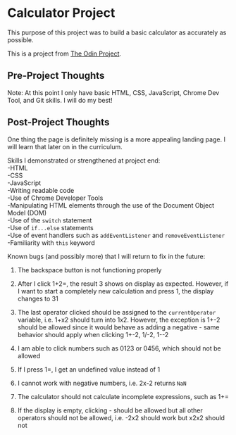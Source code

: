 # Calculator Project

This purpose of this project was to build a basic calculator as accurately as possible.

This is a project from [The Odin Project](https://www.theodinproject.com/courses/web-development-101/lessons/calculator).


## Pre-Project Thoughts

Note: At this point I only have basic HTML, CSS, JavaScript, Chrome Dev Tool, and Git skills.
I will do my best!

## Post-Project Thoughts

One thing the page is definitely missing is a more appealing landing page.
I will learn that later on in the curriculum.

Skills I demonstrated or strengthened at project end: <br>
-HTML <br>
-CSS <br>
-JavaScript <br>
-Writing readable code <br>
-Use of Chrome Developer Tools <br>
-Manipulating HTML elements through the use of the Document Object Model (DOM) <br>
-Use of the `switch` statement <br>
-Use of `if...else` statements <br>
-Use of event handlers such as `addEventListener` and `removeEventListener` <br>
-Familiarity with `this` keyword


Known bugs (and possibly more) that I will return to fix in the future:
1) The backspace button is not functioning properly <br>

2) After I click 1+2=, the result 3 shows on display as expected. However, if I want to start a completely new calculation and press 1, the display changes to 31 <br>

3) The last operator clicked should be assigned to the `currentOperator` variable, i.e. 1+x2 should turn into 1x2. However, the exception is 1+-2 should be allowed since it would behave as adding a negative - same behavior should apply when clicking 1+-2, 1/-2, 1--2 <br>

4) I am able to click numbers such as 0123 or 0456, which should not be allowed <br>

5) If I press 1=, I get an undefined value instead of 1 <br>

6) I cannot work with negative numbers, i.e. 2x-2 returns `NaN` <br>

7) The calculator should not calculate incomplete expressions, such as 1+= <br>

8) If the display is empty, clicking - should be allowed but all other operators should not be allowed, i.e. -2x2 should work but x2x2 should not
